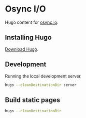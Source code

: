 # Osync I/O

Hugo content for [osync.io](http://osync.io).

## Installing Hugo

[Download Hugo](https://github.com/gohugoio/hugo/releases).

## Development

Running the local development server.

```sh
hugo --cleanDestinationDir server
```

## Build static pages

```sh
hugo --cleanDestinationDir
```
